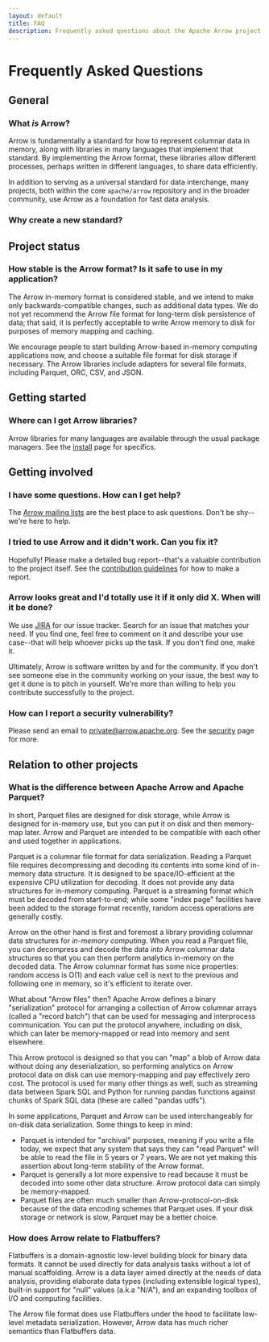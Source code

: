 ```yaml
---
layout: default
title: FAQ
description: Frequently asked questions about the Apache Arrow project
---
```

<!--
{% comment %}
Licensed to the Apache Software Foundation (ASF) under one or more
contributor license agreements.  See the NOTICE file distributed with
this work for additional information regarding copyright ownership.
The ASF licenses this file to you under the Apache License, Version 2.0
(the "License"); you may not use this file except in compliance with
the License.  You may obtain a copy of the License at

http://www.apache.org/licenses/LICENSE-2.0

Unless required by applicable law or agreed to in writing, software
distributed under the License is distributed on an "AS IS" BASIS,
WITHOUT WARRANTIES OR CONDITIONS OF ANY KIND, either express or implied.
See the License for the specific language governing permissions and
limitations under the License.
{% endcomment %}
-->

# Frequently Asked Questions

## General

### What *is* Arrow?

Arrow is fundamentally a standard for how to represent columnar data in memory, along with libraries in many languages that implement that standard. By implementing the Arrow format, these libraries allow different processes, perhaps written in different languages, to share data efficiently.

In addition to serving as a universal standard for data interchange, many projects, both within the core `apache/arrow` repository and in the broader community, use Arrow as a foundation for fast data analysis.

### Why create a new standard?

## Project status

### How stable is the Arrow format? Is it safe to use in my application?

The Arrow in-memory format is considered stable, and we intend to make only backwards-compatible changes, such as additional data types. We do not yet recommend the Arrow file format for long-term disk persistence of data; that said, it is perfectly acceptable to write Arrow memory to disk for purposes of memory mapping and caching.

We encourage people to start building Arrow-based in-memory computing applications now, and choose a suitable file format for disk storage if necessary. The Arrow libraries include adapters for several file formats, including Parquet, ORC, CSV, and JSON.

## Getting started

### Where can I get Arrow libraries?

Arrow libraries for many languages are available through the usual package managers. See the [install](/install/) page for specifics.

## Getting involved

### I have some questions. How can I get help?

The [Arrow mailing lists](/community/) are the best place to ask questions. Don't be shy--we're here to help.

### I tried to use Arrow and it didn't work. Can you fix it?

Hopefully! Please make a detailed bug report--that's a valuable contribution to the project itself. See the [contribution guidelines](https://arrow.apache.org/docs/developers/contributing.html) for how to make a report.

### Arrow looks great and I'd totally use it if it only did X. When will it be done?

We use [JIRA](https://issues.apache.org/jira/browse/ARROW) for our issue tracker. Search for an issue that matches your need. If you find one, feel free to comment on it and describe your use case--that will help whoever picks up the task. If you don't find one, make it.

Ultimately, Arrow is software written by and for the community. If you don't see someone else in the community working on your issue, the best way to get it done is to pitch in yourself. We're more than willing to help you contribute successfully to the project.

### How can I report a security vulnerability?

Please send an email to [private@arrow.apache.org](mailto:private@arrow.apache.org). See the [security](/security/) page for more.

## Relation to other projects

### What is the difference between Apache Arrow and Apache Parquet?

In short, Parquet files are designed for disk storage, while Arrow is designed for in-memory use, but you can put it on disk and then memory-map later. Arrow and Parquet are intended to be compatible with each other and used together in applications.

Parquet is a columnar file format for data serialization. Reading a Parquet file requires decompressing and decoding its contents into some kind of in-memory data structure. It is designed to be space/IO-efficient at the expensive CPU utilization for decoding. It does not provide any data structures for in-memory computing. Parquet is a streaming format which must be decoded from start-to-end; while some "index page" facilities have been added to the storage format recently, random access operations are generally costly.

Arrow on the other hand is first and foremost a library providing columnar data structures for *in-memory computing*. When you read a Parquet file, you can decompress and decode the data *into* Arrow columnar data structures so that you can then perform analytics in-memory on the decoded data. The Arrow columnar format has some nice properties: random access is O(1) and each value cell is next to the previous and following one in memory, so it's efficient to iterate over.

What about "Arrow files" then? Apache Arrow defines a binary "serialization" protocol for arranging a collection of Arrow columnar arrays (called a "record batch") that can be used for messaging and interprocess communication. You can put the protocol anywhere, including on disk, which can later be memory-mapped or read into memory and sent elsewhere.

This Arrow protocol is designed so that you can "map" a blob of Arrow data without doing any deserialization, so performing analytics on Arrow protocol data on disk can use memory-mapping and pay effectively zero cost. The protocol is used for many other things as well, such as streaming data between Spark SQL and Python for running pandas functions against chunks of Spark SQL data (these are called "pandas udfs").

In some applications, Parquet and Arrow can be used interchangeably for on-disk data serialization. Some things to keep in mind:

* Parquet is intended for "archival" purposes, meaning if you write a file today, we expect that any system that says they can "read Parquet" will be able to read the file in 5 years or 7 years. We are not yet making this assertion about long-term stability of the Arrow format.
* Parquet is generally a lot more expensive to read because it must be decoded into some other data structure. Arrow protocol data can simply be memory-mapped.
* Parquet files are often much smaller than Arrow-protocol-on-disk because of the data encoding schemes that Parquet uses. If your disk storage or network is slow, Parquet may be a better choice.

### How does Arrow relate to Flatbuffers?

Flatbuffers is a domain-agnostic low-level building block for binary data formats. It cannot be used directly for data analysis tasks without a lot of manual scaffolding. Arrow is a data layer aimed directly at the needs of data analysis, providing elaborate data types (including extensible logical types), built-in support for "null" values (a.k.a "N/A"), and an expanding toolbox of I/O and computing facilities.

The Arrow file format does use Flatbuffers under the hood to facilitate low-level metadata serialization. However, Arrow data has much richer semantics than Flatbuffers data.
